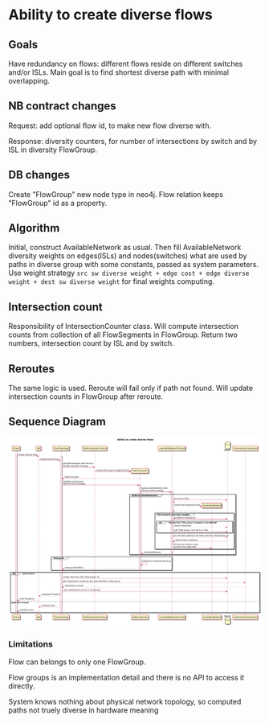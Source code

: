 # Ability to create diverse flows

## Goals
Have redundancy on flows: different flows reside on different switches and/or ISLs.
Main goal is to find shortest diverse path with minimal overlapping.

## NB contract changes
Request: add optional flow id, to make new flow diverse with.

Response: diversity counters, for number of intersections by switch and by ISL in diversity FlowGroup.

## DB changes
Create "FlowGroup" new node type in neo4j.
Flow relation keeps "FlowGroup" id as a property.

## Algorithm
Initial, construct AvailableNetwork as usual.
Then fill AvailableNetwork diversity weights on edges(ISLs) and nodes(switches) what are used by paths in diverse group with some constants, passed as system parameters.
Use weight strategy `src sw diverse weight + edge cost + edge diverse weight + dest sw diverse weight` for final weights computing. 

## Intersection count
Responsibility of IntersectionCounter class. Will compute intersection counts from collection of all FlowSegments in FlowGroup. 
Return two numbers, intersection count by ISL and by switch.

## Reroutes
The same logic is used. Reroute will fail only if path not found. Will update intersection counts in FlowGroup after reroute.
 
## Sequence Diagram
![Ability to create diverse flows](pce-diverse-flows-create.png)

### Limitations
Flow can belongs to only one FlowGroup.

Flow groups is an implementation detail and there is no API to access it directly.

System knows nothing about physical network topology, so computed paths not truely diverse in hardware meaning
